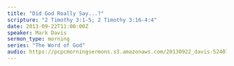 ```yaml
---
title: "Did God Really Say...?"
scripture: "2 Timothy 3:1-5; 2 Timothy 3:16-4:4"
date: 2013-09-22T11:00:00Z
speaker: Mark Davis
sermon_type: morning
series: "The Word of God"
audio: https://pcpcmorningsermons.s3.amazonaws.com/20130922_davis-52407aaa414d3.mp3 
---
```



